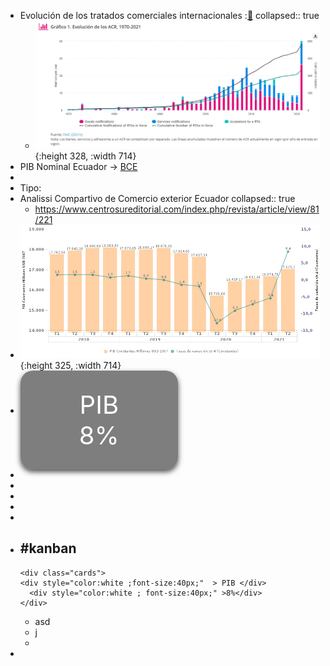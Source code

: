 - Evolución de los tratados  comerciales internacionales  :[🔗](https://sdgpulse.unctad.org/trade-barriers/)
  collapsed:: true
	- ![image.png](../assets/image_1638718468657_0.png){:height 328, :width 714}
- PIB  Nominal Ecuador →  [BCE ](https://sintesis.bce.fin.ec/BOE/OpenDocument/2109181649/OpenDocument/opendoc/openDocument.faces?logonSuccessful=true&shareId=0)
-
- Tipo:
- Analissi Compartivo de Comercio exterior Ecuador 
  collapsed:: true
	- https://www.centrosureditorial.com/index.php/revista/article/view/81/221
- ![image.png](../assets/image_1638720767999_0.png){:height 325, :width 714}
-
  <div class="cards">
  <div style="color:white ;font-size:40px;"  > PIB </div>
    <div style="color:white ; font-size:40px;" >8%</div> 
  </div>
-
-
  <style>
  .cards{
  text-align:center;
  display: table;
    box-shadow: 0 4px 8px 0 rgba(0,0,0,0.7);
    transition: 0.3s;
    width: 40%;
    border-radius: 20px;
   background-color: rgba(0, 0, 0, 0.5);
    padding: 30px;
    height: 30px; 
  }
  .cards:hover {
    box-shadow: 0 8px 16px 0 rgba(0,0,0,0.2);
  }
  </style>
-
-
  <style>      
  div[data-refs-self*="kanban"] >.block-children > div {
  	display: inline-block !important;
  	width: 400px;
  	padding-right: 3px;
  	}
  div[data-refs-self*="kanban"] > .block-children {
  	display: inline-flex;
  	position: relative;
  	overflow-x: auto;
  	overflow-y: hidden;
  	margin: 10px;
  	}
  </style>
-
- #kanban
	-
	  <div class="cards">
	  <div style="color:white ;font-size:40px;"  > PIB </div>
	    <div style="color:white ; font-size:40px;" >8%</div> 
	  </div>
	- asd
	- j
	-
-